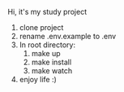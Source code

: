 Hi, it's my study project
1. clone project
2. rename .env.example to .env
3. In root directory:
   1. make up
   2. make install
   3. make watch
4. enjoy life :)
